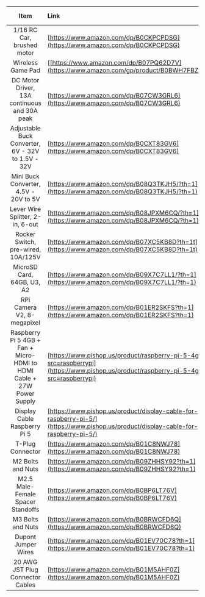 | Item         | Link                     | Qty.  | Unit Price   |
| :---:        | :---                     | :---: |         ---: |
| 1/16 RC Car, brushed motor | [https://www.amazon.com/dp/B0CKPCPDSG](https://www.amazon.com/dp/B0CKPCPDSG) | 1 | $98.88 |
| Wireless Game Pad | [[https://www.amazon.com/dp/B07PQ62D7V](https://www.amazon.com/gp/product/B0BWH7FBZC/)] | 1 | $19.99 |
| DC Motor Driver, 13A continuous and 30A peak | [https://www.amazon.com/dp/B07CW3GRL6](https://www.amazon.com/dp/B07CW3GRL6) | 1 | $13.90 |
| Adjustable Buck Converter, 6V - 32V to 1.5V - 32V | [https://www.amazon.com/dp/B0CXT83GV6](https://www.amazon.com/dp/B0CXT83GV6) | 1 | $12.49 |
| Mini Buck Converter, 4.5V - 20V to 5V | [https://www.amazon.com/dp/B08Q3TKJH5/?th=1](https://www.amazon.com/dp/B08Q3TKJH5/?th=1) | 1 | $1.69 |
| Lever Wire Splitter, 2-in, 6-out | [https://www.amazon.com/dp/B08JPXM6CQ/?th=1](https://www.amazon.com/dp/B08JPXM6CQ/?th=1) | 1 | $1.59 |
| Rocker Switch, pre-wired, 10A/125V | [https://www.amazon.com/dp/B07XC5KB8D?th=1t](https://www.amazon.com/dp/B07XC5KB8D?th=1t) | 1 | $0.89 |
| MicroSD Card, 64GB, U3, A2 | [https://www.amazon.com/dp/B09X7C7LL1/?th=1](https://www.amazon.com/dp/B09X7C7LL1/?th=1) | 1 | $11.27 |
| RPi Camera V2, 8-megapixel | [https://www.amazon.com/dp/B01ER2SKFS?th=1](https://www.amazon.com/dp/B01ER2SKFS?th=1) | 1 | $13.99 |
| Raspberry Pi 5 4GB + Fan + Micro-HDMI to HDMI Cable + 27W Power Supply | [https://www.pishop.us/product/raspberry-pi-5-4gb/?src=raspberrypi](https://www.pishop.us/product/raspberry-pi-5-4gb/?src=raspberrypi) | 1 | $85.00 |
| Display Cable Raspberry Pi 5 | [https://www.pishop.us/product/display-cable-for-raspberry-pi-5/](https://www.pishop.us/product/display-cable-for-raspberry-pi-5/) | 1 | $1.20 |
| T-Plug Connector | [https://www.amazon.com/dp/B01C8NWJ78](https://www.amazon.com/dp/B01C8NWJ78) | 1 | $0.79 |
| M2 Bolts and Nuts | [https://www.amazon.com/dp/B09ZHHSY92?th=1](https://www.amazon.com/dp/B09ZHHSY92?th=1) | 6 |  |
| M2.5 Male-Female Spacer Standoffs | [https://www.amazon.com/dp/B0BP6LT76V](https://www.amazon.com/dp/B0BP6LT76V) | 12 |  |
| M3 Bolts and Nuts | [https://www.amazon.com/dp/B0BRWCFD6Q](https://www.amazon.com/dp/B0BRWCFD6Q) | 2 |  |
| Dupont Jumper Wires | [https://www.amazon.com/dp/B01EV70C78?th=1](https://www.amazon.com/dp/B01EV70C78?th=1) | 8 |  |
| 20 AWG JST Plug Connector Cables | [https://www.amazon.com/dp/B01M5AHF0Z](https://www.amazon.com/dp/B01M5AHF0Z) | 6 |  |

